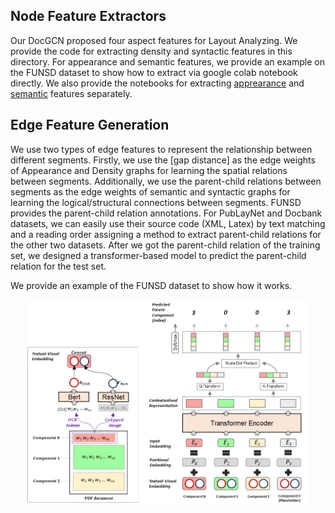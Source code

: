 ## Node Feature Extractors
Our DocGCN proposed four aspect features for Layout Analyzing. We provide the code for extracting density and syntactic features in this directory. For appearance and semantic features, we provide an example on the FUNSD dataset to show how to extract via google colab notebook directly. We also provide the notebooks for extracting [apprearance]() and [semantic]() features separately. 

## Edge Feature Generation
We use two types of edge features to represent the relationship between different segments. Firstly, we use the [gap distance] as the edge weights of Appearance and Density graphs for learning the spatial relations between segments. Additionally, we use the parent-child relations between segments as the edge weights of semantic and syntactic graphs for learning the logical/structural connections between segments. FUNSD provides the parent-child relation annotations. For PubLayNet and Docbank datasets, we can easily use their source code (XML, Latex) by text matching and a reading order assigning a method to extract parent-child relations for the other two datasets. After we got the parent-child relation of the training set, we designed a transformer-based model to predict the parent-child relation for the test set. 

We provide an example of the FUNSD dataset to show how it works. 
<p align="center"><img src="RDM.png" width="450" /></p>
